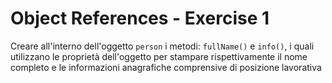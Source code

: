 # Object References - Exercise 1
Creare all'interno dell'oggetto `person` i metodi: `fullName()` e `info()`, i quali utilizzano le proprietà dell'oggetto per stampare rispettivamente il nome completo e le informazioni anagrafiche comprensive di posizione lavorativa